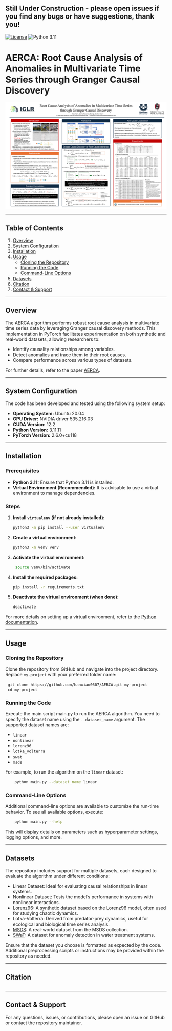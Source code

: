 ## Still Under Construction - please open issues if you find any bugs or have suggestions, thank you!

[![License](https://img.shields.io/badge/License-MIT-red.svg)](https://github.com/hanxiao0607/AERCA/blob/main/LICENSE)
![Python 3.11](https://img.shields.io/badge/python-3.11-blue.svg)
# AERCA: Root Cause Analysis of Anomalies in Multivariate Time Series through Granger Causal Discovery
<div align="center">
  <img src="https://github.com/hanxiao0607/AERCA/blob/main/other/poster.png" alt="AERCA Poster" />
</div>

---

## Table of Contents

1. [Overview](#overview)
2. [System Configuration](#system-configuration)
3. [Installation](#installation)
4. [Usage](#usage)
    - [Cloning the Repository](#cloning-the-repository)
    - [Running the Code](#running-the-code)
    - [Command-Line Options](#command-line-options)
5. [Datasets](#datasets)
6. [Citation](#citation)
7. [Contact & Support](#contact--support)

---

## Overview

The AERCA algorithm performs robust root cause analysis in multivariate time series data by leveraging Granger causal discovery methods. This implementation in PyTorch facilitates experimentation on both synthetic and real-world datasets, allowing researchers to:
- Identify causality relationships among variables.
- Detect anomalies and trace them to their root causes.
- Compare performance across various types of datasets.

For further details, refer to the paper [AERCA](https://openreview.net/forum?id=k38Th3x4d9).

---

## System Configuration

The code has been developed and tested using the following system setup:

- **Operating System:** Ubuntu 20.04
- **GPU Driver:** NVIDIA driver 535.216.03
- **CUDA Version:** 12.2
- **Python Version:** 3.11.11
- **PyTorch Version:** 2.6.0+cu118

---

## Installation

### Prerequisites

- **Python 3.11:** Ensure that Python 3.11 is installed.
- **Virtual Environment (Recommended):** It is advisable to use a virtual environment to manage dependencies.

### Steps

1. **Install `virtualenv` (if not already installed):**

   ```bash
   python3 -m pip install --user virtualenv
    ```
   
2. **Create a virtual environment:**

   ```bash
   python3 -m venv venv
   ```
3. **Activate the virtual environment:**

   ```bash
    source venv/bin/activate
    ```
4. **Install the required packages:**
    
    ```bash
    pip install -r requirements.txt
    ```
   
5. **Deactivate the virtual environment (when done):**

   ```bash
   deactivate
   ```
   
For more details on setting up a virtual environment, refer to the [Python documentation](https://docs.python.org/3/tutorial/venv.html).

---

## Usage
### Cloning the Repository
Clone the repository from GitHub and navigate into the project directory. Replace `my-project` with your preferred folder name:


     git clone https://github.com/hanxiao0607/AERCA.git my-project
     cd my-project

### Running the Code
Execute the main script main.py to run the AERCA algorithm. You need to specify the dataset name using the `--dataset_name` argument. The supported dataset names are:

   - `linear`
   - `nonlinear`
   - `lorenz96`
   - `lotka_volterra`
   - `swat`
   - `msds`

For example, to run the algorithm on the `linear` dataset:

```bash
    python main.py --dataset_name linear
```

### Command-Line Options
Additional command-line options are available to customize the run-time behavior. To see all available options, execute:

```bash
    python main.py --help
```

This will display details on parameters such as hyperparameter settings, logging options, and more.

---

## Datasets
The repository includes support for multiple datasets, each designed to evaluate the algorithm under different conditions:

- Linear Dataset: Ideal for evaluating causal relationships in linear systems.
- Nonlinear Dataset: Tests the model’s performance in systems with nonlinear interactions.
- Lorenz96: A synthetic dataset based on the Lorenz96 model, often used for studying chaotic dynamics.
- Lotka-Volterra: Derived from predator-prey dynamics, useful for ecological and biological time series analysis.
- [MSDS](https://github.com/hanxiao0607/AERCA/tree/main/datasets/msds): A real-world dataset from the MSDS collection.
- [SWaT](https://github.com/hanxiao0607/AERCA/tree/main/datasets/swat): A dataset for anomaly detection in water treatment systems.

Ensure that the dataset you choose is formatted as expected by the code. Additional preprocessing scripts or instructions may be provided within the repository as needed.

---

## Citation
```

```

---

## Contact & Support
For any questions, issues, or contributions, please open an issue on GitHub or contact the repository maintainer.